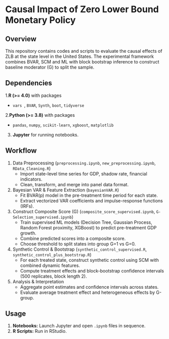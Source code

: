 # Causal Impact of Zero Lower Bound Monetary Policy
## Overview

This repository contains codes and scripts to evaluate the causal effects of ZLB at the state level in the United States. The experimental framework combines BVAR, SCM and ML with block bootstrap inference to construct baseline moderator (G) to split the sample.

## Dependencies
1.**R (>= 4.0)** with packages
  - `vars `, `BVAR`, `Synth`, `boot`, `tidyverse`

2.**Python (>= 3.8)** with packages
- `pandas`, `numpy`, `scikit-learn`, `xgboost`, `matplotlib`
3. **Jupyter** for running notebooks.

## Workflow
1. Data Preprocessing (`preprocessing.ipynb`, `new_preprocessing.ipynb`, `RData_Cleaning.R`)
   - Import state-level time series for GDP, shadow rate, financial indicators.
   - Clean, transform, and merge into panel data format.
2. Bayesian VAR & Feature Extraction (`bayesianVAR.R`)
   - Fit BVAR(p) model in the pre-treatment time period for each state.
   - Extract vectorized VAR coefficients and impulse-response functions (IRFs).
3. Construct Composite Score (G) (`composite_score_supervised.ipynb`, `G-Selection_supervised.ipynb`)
   - Train supervised ML models (Decision Tree, Gaussian Process, Random Forest proximity, XGBoost) to predict pre-treatment GDP growth.
   - Combine predicted scores into a composite score.
   - Choose threshold to split states into group G=1 vs G=0.
4. Synthetic Control & Bootstrap (`synthetic_control_supervised.R`, `synthetic_control_plus_bootstrap.R`)
   - For each treated state, construct synthetic control using SCM with combined dynamic features.
   - Compute treatment effects and block-bootstrap confidence intervals (500 replicates, block length 2).
5. Analysis & Interpretation
   - Aggregate point estimates and confidence intervals across states.
   - Evaluate average treatment effect and heterogeneous effects by G-group.

## Usage
1. **Notebooks:** Launch Jupyter and open `.ipynb` files in sequence.
2. **R Scripts:** Run in RStudio.



